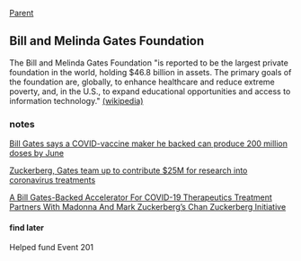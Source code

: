 [Parent](#pages/blog/cv19/index)

## Bill and Melinda Gates Foundation

The Bill and Melinda Gates Foundation "is reported to be the largest private foundation in the world, holding $46.8 billion in assets. The primary goals of the 
foundation are, globally, to enhance healthcare and reduce extreme poverty, 
and, in the U.S., to expand educational opportunities and access to information 
technology."
[(wikipedia)](https://en.wikipedia.org/wiki/Bill_%26_Melinda_Gates_Foundation)


### notes

[Bill Gates says a COVID-vaccine maker he backed can produce 200 million doses by June](https://fortune.com/2020/07/27/bill-gates-covid-vaccine-sk-bioscience/)

[Zuckerberg, Gates team up to contribute $25M for research into coronavirus treatments](https://thehill.com/homenews/news/489995-zuckerberg-gates-team-up-to-contribute-25m-for-research-into-coronavirus)

[A Bill Gates-Backed Accelerator For COVID-19 Therapeutics Treatment Partners With Madonna And Mark Zuckerberg’s Chan Zuckerberg Initiative](https://www.forbes.com/sites/angelauyeung/2020/04/03/a-bill-gates-backed-accelerator-for-covid-19-coronavirus-therapeutics-treatment-partners-with-madonna-and-mark-zuckerbergs-chan-zuckerberg-initiative/)

#### find later

Helped fund Event 201
